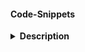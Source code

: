 #### Code-Snippets
<details closed>
  <summary><strong>Description</strong></summary>
An organized collection of reusable snippets of code, spanning various programming languages and solutions. This folder serves as a valuable resource for streamlining development, providing practical examples to solve common problems and inspire new implementations.
</details>
